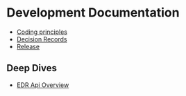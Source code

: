 # Development Documentation

- [Coding principles](coding-principles.md)
- [Decision Records](decision-records)
- [Release](Release.md)

## Deep Dives
- [EDR Api Overview](edr-api-overview.md)

